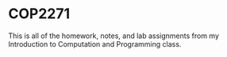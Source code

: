 # COP2271
This is all of the homework, notes, and lab assignments from my Introduction to Computation and Programming class.
